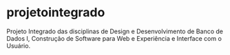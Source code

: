 # projetointegrado
Projeto Integrado das disciplinas de Design e Desenvolvimento de Banco de Dados I, Construção de Software para Web e Experiência e Interface com o Usuário.
